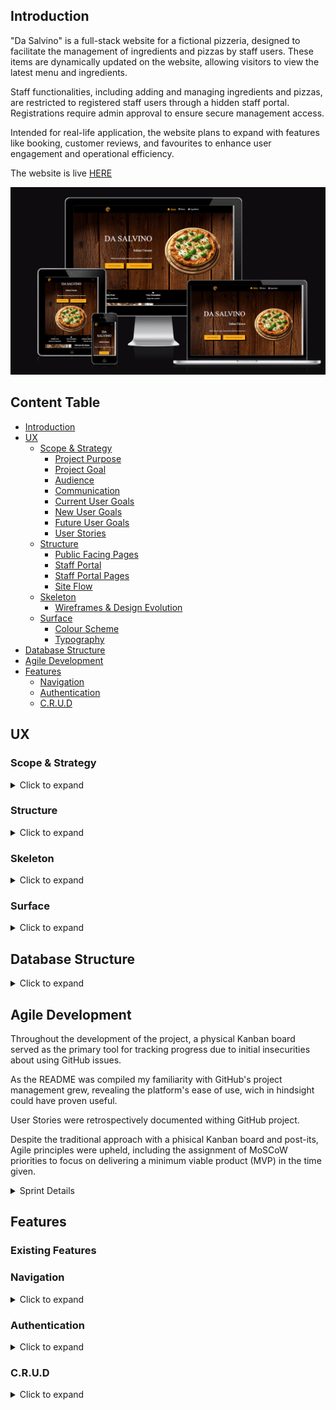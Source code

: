 ## Introduction

"Da Salvino" is a full-stack website for a fictional pizzeria, designed to facilitate the management of ingredients and pizzas by staff users. These items are dynamically updated on the website, allowing visitors to view the latest menu and ingredients.

Staff functionalities, including adding and managing ingredients and pizzas, are restricted to registered staff users through a hidden staff portal. Registrations require admin approval to ensure secure management access.

Intended for real-life application, the website plans to expand with features like booking, customer reviews, and favourites to enhance user engagement and operational efficiency.

The website is live [HERE](https://da-salvino-0dcb8f7f1479.herokuapp.com/)

![Responsive Screenshot](/static/media/readme/responsive-screenshot.png)

## Content Table
- [Introduction](#introduction)
- [UX](#ux)
    - [Scope & Strategy](#scope--strategy)
        - [Project Purpose](#project-purpose)
        - [Project Goal](#project-goal)
        - [Audience](#audience)
        - [Communication](#communication)
        - [Current User Goals](#current-user-goals)
        - [New User Goals](#new-user-goals)
        - [Future User Goals](#future-user-goals)
        - [User Stories](#user-stories)
    - [Structure](#structure)
        - [Public Facing Pages](#public-facing-pages)
        - [Staff Portal](#staff-portal)
        - [Staff Portal Pages](#staff-portal-pages)
        - [Site Flow](#site-flow)
    - [Skeleton](#skeleton)
        - [Wireframes & Design Evolution](#wireframes-and-design-evolution)
    - [Surface](#surface)
        - [Colour Scheme](#colour-scheme)
        - [Typography](#typography)
- [Database Structure](#database-structure)
- [Agile Development](#agile-development)
- [Features](#features)
    - [Navigation](#navigation)
    - [Authentication](#authentication)
    - [C.R.U.D](#crud)

## UX

### Scope & Strategy
<details>
<summary>Click to expand</summary>


#### Project Purpose
The "Da Salvino" website aims to provide users with a comprehensive view of the restaurant, from essential details like location, opening times, and contact information to a deeper understanding of our identity and culinary offerings. It showcases our menu in an interactive manner, allowing users to explore each dish and its ingredients with just a click.<br> This feature opens a new page for each ingredient, where users can learn about its description and origin, emphasizing our commitment to transparency and quality.<br> Through this platform, we strive to inform and engage our customers, ensuring they have all the information they need about the high standards and authenticity of the ingredients used in our kitchen.

#### Project Goal
Build a website that offers clients an intuitive and informative browsing experience while providing a seamless backend experience for the staff managing the menu and updating ingredient information.

#### Audience
Those who cherish an authentic Italian dining experience, particularly enthusiasts of traditional Italian-style pizza making. This audience includes not just aficionados of genuine Italian cuisine seeking the nuanced flavors of Italy but also health-conscious individuals who value the quality and sourcing of ingredients that go into traditional pizza.

#### Communication
The website is structured in a way to ensure, upon arrival, that users are greeted with a clear and accessible overview of what the site has to offer, without feeling overwhelmed by too much information. The homepage effectively summarizes the key sections and potential reasons for your visit, allowing for a seamless navigation experience from the start.

#### Current User Goals
- For the visitors to keep being updated about the menu items.
- Providing the staff users with a user-friendly interface for updating menu and ingredients.

#### New user Goals
- To navigate the site with ease and clearly understand the information provided.
- To inform new user about the location and contact information.
- To inform new user about the theme of the restaurant.
- To introduce new users to the social media platforms.

#### Future User Goals
- To be able to provide and read reviews.
- To be able to provide and read meal specific reviews.
- To be able to be informed about the favorite menu items.
- To be able to place orders online.
- To be able to book a table.
- To be able to subscribe to a newsletters.
- To be able to participate to loyalty activities.

#### User Stories
| Epic       |                                                          User Story                                                                                          |
|------------|--------------------------------------------------------------------------------------------------------------------------------------------------------------|
| Navigation |                                                                                                                                                              |
|            | As a visitor/user, I'd like to be able to have a navigation bar so that I can navigate through the website.                                                  |
|            | As a visitor/user, I want to easily understand which page I find myself on at any moment while navigating the website.                                       |
|            | As a visitor/user, I want to find links to the restaurant's social media so that I can follow them etc.                                                      |
|            | As a visitor/user, I want the website to have an intuitive design to make navigating easier                                                                  |
|            | As a visitor/user, I want to find links to the restaurant's social media so that I can follow them etc.                                                      |
| Home Page  |                                                                                                                                                              |
|            | As a visitor/user, I want to visit the homepage of the pizzeria website so that I can learn about the restaurant's information.                              |
|            | As a visitor/user, I want to access the menu page from the homepage so that I can view the different categories of items available.                          |
|            | As a visitor/user, I want to be able to see the opening times of the restaurant so that I can plan my visit or order accordingly.                            |
|            | As a visitor/user, I want to be able to get information about the restaurant (phone, address) so that I can easily make inquiries or find the location of the restaurant.                                                                                                                                                                 |
| Menu Page  |                                                                                                                                                              |
|            | As a visitor/user, I want to be shown menu categories in an organized manner so that the menu will be easy to see and understand.                            |
|            | As a user/visitor, I want an "All Menu" category option available so that I can have an overview of everything the restaurant has to offer in one glance.    |
|            | As a visitor/user, I want to be shown menu categories in an organized manner so that the menu will be easy to see and understand.                            |
|            | As a visitor/user, I want to see photos of the menu items alongside their descriptions so that I can visually assess the dishes before making a decision.    |
|            | As a visitor/user, I want to easily reach the ingredient I am interested in without having to search for it, so that I can quickly find detailed information about it.                                                                                                                                                                   |
| Ingredients Page  |                                                                                                                                                       |
|            | As a visitor/user, I want to view the list of ingredients to learn more about it so that I can make better informed choices.                                 |
| Admin      |                                                                                                                                                              |
|            | As an admin, I want a clear separation between staff and normal users to ensure that administrative and operational functionalities are securely managed and accessible only to authorized personnel. |
|            | As an admin, I want my registered staff to be first approved by me, so that i can ensure only authorized personell can perform sensitive operations.         |
|            | As an admin, I want to be able to manage user roles and permissions to ensure that each staff member has access only to the functionalities necessary for their role.        |
|            | As an admin, I want to add new ingredient categories and delete existing ones to maintain a well-organized and relevant categorization system.               |
| Staff      |                                                                                                                                                              |
|            | As a staff member, I want to have the possibility to change my password whenever needed to maintain control over my personal information.                                                                                                                                                                |
|            | As a staff user, I want to receive a clear message that I am logged in, to confirm my access.                                                                |
|            | As a staff user, I want to always have the option to log out of the staff portal easily, to ensure my account's security and privacy when I'm not using it.  |
|            | As a staff user, I want a convenient way to navigate through the different operations I can perform within the staff portal, to improve my efficiency and effectiveness in completing my tasks.                                                                                                                                       |
|            | As a staff user, I want immediate feedback whenever I perform an action within the staff portal, such as adding or editing menu items or ingredients, to ensure that my changes have been successfully applied and to enhance my workflow efficiency.                                                                                       |
|            | As a staff user, I want to always have the option to log out of the staff portal easily, to ensure my account's security and privacy when I'm not using it, to easily navigate and ensure I am working on the correct task without confusion.                                                                                              |
|            | As a staff user, I want the details to be prefilled when editing an ingredient or menu item as it makes my job easier by allowing me to quickly identify and modify only the necessary information.                                                                                                                                      |
|            | As a staff user, I want to be automatically logged out of the staff portal if I leave my account inactive for a certain period, to safeguard my account against unauthorized access and maintain security. |

Explore the User Stories and todo issues by navigating to the GitHub Projects page through this [link](https://github.com/users/SalMod91/projects/7).
</details>

### Structure
<details>
<summary>Click to expand</summary>

#### Public Facing Pages
- Homepage: Serves as the landing page for all visitors, providing general information about the restaurant, links to the menu, ingredients pages, and for logged in staff users, access to the staff portal.

- Menu Page: Showcases the restaurant's menu items iterating through the menu items model, with features allowing users to click on items for more details.

- Ingredients Page: Offers detailed information about the ingredients used in the menu items, emphasizing quality and sourcing.

#### Staff Portal
- The Staff Portal is accessed by appending /staff_portal to the website's base URL or through a bookmark, in order to limit the access to the public. 
- Within the Staff Portal, functionality is restricted to approved staff users, requiring login authentication and user role validation.
- Register,Login, Password modification and Logout are all handled through different modals, avoiding the need to have specific pages for these actions.

#### Staff Portal Pages
Withing the Staff Portal there are 4 additional pages only accessible post-login by approved staff users.
- Add Ingredient: Allows staff to input new ingredients into the database.
- Manage Ingredients: Provides functionality to edit and delete ingredient entries.
- Add Menu Items: Enables staff to introduce new dishes or offerings to the menu. For now restricted only to Pizzas.
- Manage Menu Items: Allows for the editing and deletion of menu items, similar to ingredient management.

The Staff Portal has been planned for a future visitor user login capability.
If the visitor users may happen in the future to land inside the Staff Portal they will be prompted to head back to the Home Page.

#### Site Flow
![Flowchart Screenshot](/static/media/readme/structure-flowchart.png)
</details>

### Skeleton
<details>
<summary>Click to expand</summary>

#### Wireframes and Design Evolution
The development of the website underwent significant modifications from the initial wireframes to the completed product, most notably:
- The Home Page initially included a "Most Liked Dishes" feature, which would showcase a scrolling list of user favorites. This idea was set aside because the functionality to "like" a dish has not yet been introduced.

- The initial design intended for a reversed row layout on the ingredient page. This concept was reconsidered to achieve a more visually comfortable and straightforward presentation for users.

- Staff Portal was developed after the initial ideas, onsequently, there were no original wireframes for this feature.

    - Mobile Home Page

        ![Mobile Home Wireframe](/static/media/readme/wireframe-home-mobile.png)

    - Desktop Home Page

        ![Mobile Home Wireframe](/static/media/readme/wireframe-home.png)

    - Mobile Menu/Ingredient Page

        ![Mobile Home Wireframe](/static/media/readme/wireframe-menu-mobile.png)

    - Desktop Menu Page

        ![Mobile Home Wireframe](/static/media/readme/wireframe-menu.png)

    - Desktop Ingredient Page

        ![Mobile Home Wireframe](/static/media/readme/wireframe-ingredients.png)
</details>

### Surface
<details>
<summary>Click to expand</summary>

#### Colour Scheme
Upon falling in love with a dark chalkboard background found on Canva, i decided to center the font color scheme around it, opting for white text to ensure strong contrast and readability against the dark background. This choice was made to guarantee that the text stands out clearly and is easily readable.

#FFB018 has been chosen purely for nostalgic reasons, as it was also used in my first project and first time writing code completely indepedent ever. Although the choice is nostalgic, it still offers good visibility against a dark background, ensuring interactive elements and interactive feedback are easily recognizable.

![Colour Palette](/static/media/readme/colour-palette.png)

#### Typography
During the process of exploring Google Fonts for the website, I also considered the importance of a reliable fallback font. Initially, i chose Times New Roman to take on the job as a fallback font and upon implementation it became clear to me that this classic font also perfectly complements the website's theme. Its professional appearance aligns with the operational needs of the staff portal, while its timeless elegance enhances the overall layout of the website, marrying functionality with style.

While a different font for the headings could have added further distinction to the website's design, I ultimately chose to maintain consistency by using the same font throughout.
</details>

## Database Structure
<details>
<summary>Click to expand</summary>

This ERD represents the database schema for the  application.

- Custom Staff User

    The Django User Model has been customized to "Custom Staff User".

    Only usernames are required for staff logins, while an admin-granted approval status is necessary for operational access.

    The staff portal is fortified with a security measure requiring admin approval for new registrations. This ensures that even if visitors accidentally find their way to the staff portal and register, they must be authorized by an admin to gain access.

- Ingredient Categories

    Ingredient categories are exclusively managed by the admin, with the ability to create, modify, and delete them. Any deletion of a category will result in the removal of all associated ingredients, demonstrating a cascading delete functionality.

- Ingredients

    Staff users have the authority to create ingredients, which are then utilized in menu items and displayed on the ingredients page. A default image is assigned in the absence of an uploaded image. Uploaded images are named using the ingredient's ID for consistency and to streamline management. To prevent cloud storage clutter, replacing an image results in the original being overwritten. Additionally, deleting an ingredient will also remove its associated image.

- Pizza Menu Item

    Staff users have also the authority to create pizza menu items with two predefined boolean fields: 'has tomato' and 'has mozzarella'. This design choice simplifies the process by providing quick access to these staple ingredients, eliminating the need to select them from a list each time. Other ingredients can be added as needed from the created selection. Image management for pizza menu items mirrors that of ingredients, with the same naming conventions and overwrite protocols to ensure efficient use of cloud storage.


![Database ERD](/static/media/readme/database-erd.png)
</details>

## Agile Development
Throughout the development of the project, a physical Kanban board served as the primary tool for tracking progress due to initial insecurities about using GitHub issues.

As the README was compiled my familiarity with GitHub's project management grew, revealing the platform's ease of use, wich in hindsight could have proven useful.

User Stories were retrospectively documented withing GitHub project.

Despite the traditional approach with a phisical Kanban board and post-its, Agile principles were upheld, including the assignment of MoSCoW priorities to focus on delivering a minimum viable product (MVP) in the time given.

<details>
<summary>Sprint Details</summary>

- Sprint 1 - Planning and Initial Setup<br>
The initial phase of development focused on laying the foundational elements of the project.

    
    - Initial Sketches <br>
        Created wireframes and database designs to establish the visual layout and data structure.

    - Environment Setup <br>
        Configured the development environment using Gitpod, integrating Django as the web framework, PostgreSQL for database management, and Cloudinary for image storage solutions.

    - Deployment <br>
        Deployed the initial build on Heroku.

- Sprint 2 - Navigation and Page Content<br>
    This sprint established the core navigational and content framework of the website.<br>
    The focus was on structuring the website for ease of navigation and preparing content placeholders. <br>

    - Navigation Bar <br>
        Implemented a navigation bar to guide users through the website,  with attention to ensuring its adaptability across various devices and screen sizes.

    - Footer <br>
        Added a footer section, providing additional information and navigation options, adaptability across various devices and screen sizes partly handled but not optimized.

    - Home Page Content <br>
        Drafted initial content for the home page to welcome users.
    
    - Menu Page <br>
        Developed the menu page with temporary content to layout the structure for future menu items.
    
    - Ingredients Page <br>
        Developed the ingredients page with temporary content to layout the structure for future ingredients.

- Sprint 3 - User Management and Authentication<br>

    Facing the inevitable, this sprint marked the initial dive into the database, a step i could no longer postpone as the project's further development depended on it.<br>

    Given the database structure, it became essential to establish a user management system first, as it laid the foundation of the operational processes.<br>
    
    - Custom Staff User Model <br>
        Developed to tailor user authentication and roles, specifically catering to staff functionalities.

    - User Authentication <br>
        Integrated Django's allauth library to manage user authentication processes, including login, registration, and password management.

    - Interactive Forms and Modals <br>
        Implemented forms and views for user login and registration, alongside modals for login, logout, and password modification, enhancing user interaction.

- Sprint 4 -  Ingredient Model and Addition Functionality<br>
This sprint focused on establishing the ingredient component of the database.<br>
This phase was instrumental in enhancing the site's capability to catalog and manage ingredients efficiently, setting the groundwork for menu item development.

    - Ingredient Model <br>
        Introduced the initial ingredient model along with necessary views and forms.
    
    - Add Ingredient Page <br>
        Developed a dedicated page for adding ingredients, incorporating error management to ensure smooth and accurate ingredient submissions.

- Sprint 5 - Managing Ingredients<br>
The fifth sprint advanced the ingredient management system by introducing functionalities for reading, modifying, and efficiently handling ingredient data.
This sprint significantly improved the backend's usability, making ingredient management more accessible and error-resistant.
    
    - Ingredient Management Page <br>
        Implemented a page for overseeing the existing ingredients, allowing for editing and deletion.
    
    - Ingredient-Specific Modals <br>
        Introduced modals that open for each ingredient, facilitating detailed viewing and editing directly from the management page.
    
    - Confirmation Modals <br>
        Added confirmation prompts for ingredient deletion.

- Sprint 6 - Pizza Model and Addition Functionality <br>
The final requirement for the planned MVP, the addition of the menu item. <br>
This sprint added to the website a menu addition ability, enabling a versatile and user-friendly interface for adding pizza items to the menu.

    - Pizza Model Implementation <br>
        Developed the pizza model to encapsulate all necessary data attributes, including ingredient selections and boolean fields for common toppings like tomato and mozzarella.
    
    - Add Pizza Page <br>
        Introduced a dedicated page for adding pizza items to the menu, complete with views and forms tailored to the process.
    
    - Ingredient Selectors <br>
        Integrated ingredient selectors, allowing staff to dynamically read from the existing ingredients model and incorporating it into the new menu item.

- Sprint 7 - Managing Pizza Menu Items <br>
Sprint 7 focused on the management of pizza menu items, introducing comprehensive editing and deletion capabilities.
This sprint significantly improved the backend interface for pizza menu management, making the process of editing and deleting items more intuitive and error-proof.

    - Edit Menu Page <br>
        A new page was added to facilitate the editing of existing pizza menu items, complete with associated views and URLs for seamless navigation and functionality.
    
    - Edit Functionality <br>
        Implemented the ability for staff to modify details of pizza menu items.
    
    - Delete Functionality <br>
        Introduced a delete option for pizza menu items.
    
    - Menu Item and Deletion Modals <br>
        Similar to ingredient management, modals were added for each pizza item to facilitate editing, and confirmation modals were implemented for deletions to prevent accidental loss.
    
    - JavaScript Enhancements <br>
        Developed JavaScript functionality to re-open modals upon submission failure, ensuring that users can correct errors without losing their progress or having to restart the process.

- Sprint 8 - Finalizing Ingredients Page <br>
Focused on finalizing the ingredients page, removing the temporary content and adding the dynamic rendering of the page showcasing the ingredients in the database.

    - Dynamic Rendering <br>
        Implemented a dynamic rendering system on the ingredients page, allowing for the display of each ingredient from the model. This ensures that all current ingredients are visible to users, reflecting real-time updates.
    
    - Categorization and Tabs <br>
        Ingredients organized in tabs according to their categories, making navigation and exploration of different types of ingredients more intuitive and user-friendly.

- Sprint 9 - Finalizing Menu Page <br>
This sprint was dedicated to enhancing the menu page, paralleling the dynamic and interactive functionalities established in the ingredients management system. <br>
Furthermore improved the ingredients management system by mirroring the menu management system.

    - Dynamic Menu Rendering <br>
        Adopted a dynamic rendering approach for the menu page, ensuring that all menu items are displayed directly from the model. This allows for real-time reflection of the menu offerings.
    
    - JavaScript Enhancements <br>
        Applied the JavaScript functionality of the menu management to the ingredient management, mirroring the process to maintain a consistent user experience and reduce frustration during data entry corrections.
    
    - Ingredient Links <br>
        Added hyperlinks to the ingredients listed in menu items, connecting users to the detailed ingredients page.

- Sprint 10 - Enhancing Responsiveness
In Sprint 10, the project's focus shifted towards optimizing the website's responsiveness of all elements, ensuring a seamless and accessible experience across all devices.

    - Responsiveness Optimization <br>
        Implemented CSS adjustments to enhance the responsiveness of all web pages.

- Sprint 11 - Testing <br>
This sprint marked a critical phase of thorough testing and refinement, focusing on ensuring every aspect of the website operates seamlessly

    - Functionality Testing <br>
        Conducted extensive tests on all website functionalities, including navigation, links on the home page, menu, ingredients, and the staff portal.
    
    - CRUD Operations <br>
        Verified the creation, reading, updating, and deletion (CRUD) processes for ingredients and menu items.
    
    - User Authentication Tests <br>
        Tested user registration, login, and password modification processes.
</details>


## Features

### Existing Features

### Navigation
<details>
<summary>Click to expand</summary>

### Header:
The navigation bar includes the site's logo, which doubles as a link to the home page.<br>

Direct Links to the Home, Menu and Ingredients page are prominently displayed, ensuring users can easily navigate these key sections.<br>

The navigation dynamically assigns an "active" class to the link corresponding to the current page, based on the URL request path.<br>
This visual cue helps users identify wich page they are viewing.<br>

For Staff Users that are logged in, an additional link to the Staff Portal appears.<br>
This link features a split button that, upon hover, reveals four links dedicated to operational services: Add Ingredient, Manage Ingredients, Add Menu Item and Manage Menu Items.

![Navigation](/static/media/readme/navigation-bar.png)
![Navigation Portal Links](/static/media/readme/staff-portal-links.png)

When a user navigates to one of the four links within the staff portal dropdown menu, the button used to open the dropdown menu is also marked with an active status. This feature signals to the user that they are currently engaged with the staff portal section.


![Navigation Staff Portal](/static/media/readme/navigation.png)
![Navigation Staff Portal Link](/static/media/readme/navigation-staff.png)

On smaller screens, the navigation bar collapses into a hamburger menu, maintaining accessibility and user experience across devices.

![Collapsed Navigation](/static/media/readme/navigation-mobile.png)

### Footer:
The footer of the website is designed to provide essential contact information and encourage user interaction.

- Contact Information:

    Features a phone number with a playful wiggle animation on hover, simulating a ringing phone.

- Address Section:

    Includes a location detail that, when hovered over, enlarges to signify interactivity. Clicking on it directs users to a Google Maps link for the restaurant's address.

- Opening times:
    
    Clearly displays the restaurant's hours of operation for user convenience.

- Social Media Links

    A set of social media icons that connects users to the restaurant's social platforms.

![Footer](/static/media/readme/footer.png)
</details>

### Authentication
<details>
<summary>Click to expand</summary>

Within the staff portal, authentication is tailored to ensure secure and efficient access to CRUD functionalities. Staff users can log in to engage with the system, while new staff registrations require admin approval. This approval process is crucial to prevent unauthorized access by visitors who might discover the staff portal. Additionally, to enhance security, an automatic logout feature triggers after 3 minutes of inactivity, redirecting users back to the staff portal login page.

### Staff Portal:

Upon entering the Staff Portal, users are greeted with a prompt to log in or register. Selecting this option activates a modal window with a tabbed interface, allowing for a seamless transition between login and registration forms. This design choice streamlines the authentication process, eliminating the need for separate pages and ensuring a quick, user-friendly experience.

If submission of the modal encounters errors, the page will reload and the modal will automatically reopen to the tab where the issue occurred. Error messages will be displayed to inform the user of the specific problem, guiding them to correct the information and successfully complete the authentication process.


![Staff Portal](/static/media/readme/staff-portal-notloggedin.png)
![Login Modal](/static/media/readme/login-modal.png) ![Register Modal](/static/media/readme/register-modal.png)
![Errors Login](/static/media/readme/login%20errors.png)

Upon logging in, users are welcomed by a personalized message acknowledging their access.<br>
To elevate user convenience, options to modify the password or log out are integrated within the interface through modals, eliminating the disruption of page redirections.<br>
Should there be any errors in the submission, the modal will reappear with highlighted errors for correction.


![Logged in as](/static/media/readme/logged-in-as.png)
![Modify Password](/static/media/readme/modify-password.png)
![Logout Modal](/static/media/readme/logout.png)
</details>

### C.R.U.D
<details>
<summary>Click to expand</summary>

Within the staff portal, logged-in staff members have access to various operational functionalities.

![Staff Portal Logged In](/static/media/readme/staff-portal-loggedin.png)

### Add Ingredient Page / Add Menu Item:

The Add Ingredient and Add Menu Item pages feature a form that leverages Django's capabilities to auto-generate fields.<br>
This leaves the layout somewhat utilitarian.<br>

To enhance user experience and interface design, future forms have been personally customized, moving away from the auto-generated approach.


- Create New Ingredient Entries:<br>
    Input the ingredient's name, assign it to a category, and add descriptions and origin details.

- Image Upload:<br>
    There's an option to upload an image for the ingredient or the menu item. If no image is uploaded, a default one is used.

- Image File Naming and Management: <br>
     Uploaded images are automatically named using a standard format that includes the ingredient's unique ID (e.g., ingredient_ID). Should an image be updated, the new file replaces the previous one, ensuring the storage remains uncluttered. Similarly, if an ingredient is deleted from the database, its associated image is also removed, keeping the system efficient and organized.

- Error Handling:<br>
    In the event of an error during  submission, such as uploading a non-image file, the page will refresh, displaying a specific error message next to the relevant field to inform the user of the exact issue that needs resolution.

![Add Ingredients Page](/static/media/readme/add-ingredient-page.png)
![Add Ingredient Error](/static/media/readme/add-ingredient-error.png)

The 'Add New Menu Item' page is currently tailored for pizza creations, with plans to expand for additional items like salads and pasta.

- Essential Ingredients Toggle:<br>
    Staff can quickly indicate whether a pizza includes common ingredients like tomato sauce and mozzarella with a simple yes/no toggle.

- Image Upload:<br>
    The image upload functionality mirrors that of the 'Add Ingredient' feature, maintaining consistency across the platform.

- Dynamic Ingredient Selector:<br>
    An 'Add Ingredient' button initiates a selector, bringing up a list of ingredient categories from the database. Ingredients within these categories are displayed in alphabetical order for easy selection, with an option to remove the selector if needed. If an ingredient selector is activated but not specified upon submission, it will not be added to the database.

![Menu Item Page](/static/media/readme/add-new-menu-item.png)
![Ingredient Selector](/static/media/readme/ingredient-selector.png)
![Ingredient Selector 2](/static/media/readme/ingredient-selector-2.png)

### Manage Ingredients/Menu Items:
</details>